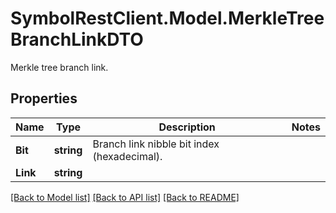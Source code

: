# SymbolRestClient.Model.MerkleTreeBranchLinkDTO
Merkle tree branch link.

## Properties

Name | Type | Description | Notes
------------ | ------------- | ------------- | -------------
**Bit** | **string** | Branch link nibble bit index (hexadecimal). | 
**Link** | **string** |  | 

[[Back to Model list]](../README.md#documentation-for-models) [[Back to API list]](../README.md#documentation-for-api-endpoints) [[Back to README]](../README.md)

